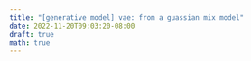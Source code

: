 ```yaml
---
title: "[generative model] vae: from a guassian mix model"
date: 2022-11-20T09:03:20-08:00
draft: true
math: true
---
```




